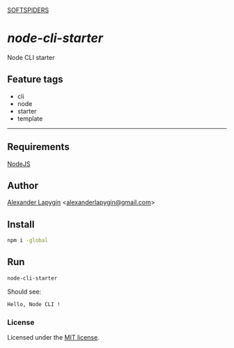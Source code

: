[SOFTSPIDERS](https://github.com/softspiders/softspiders)

# *node-cli-starter*

Node CLI starter

## Feature tags

- cli
- node
- starter
- template

---

## Requirements

[NodeJS](https://nodejs.org/en/)

## Author

[Alexander Lapygin](https://github.com/AlexanderLapygin) <<alexanderlapygin@gmail.com>>

## Install

```sh
npm i -global
```

## Run

```sh
node-cli-starter
```

Should see:

```sh
Hello, Node CLI !
```

### License

Licensed under the [MIT license](./LICENSE).
